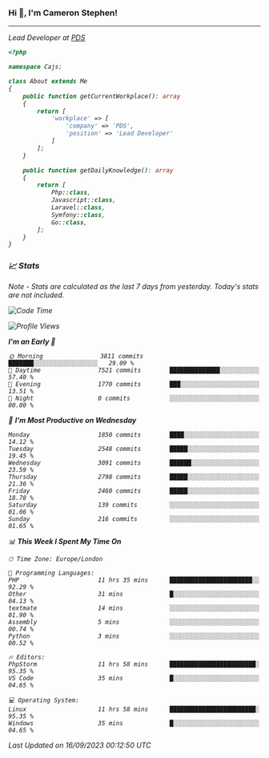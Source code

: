 ### Hi 👋, I'm Cameron Stephen!
<hr>
<p><em>Lead Developer at <a href="https://prindatasolutions.co.uk">PDS</a></p>


```php
<?php

namespace Cajs;

class About extends Me
{
    public function getCurrentWorkplace(): array
    {
        return [
            'workplace' => [
                'company' => 'PDS',
                'position' => 'Lead Developer'
            ]
        ];
    }

    public function getDailyKnowledge(): array
    {
        return [
            Php::class,
            Javascript::class,
            Laravel::class,
            Symfony::class,
            Go::class,
        ];
    }
}
```

### 📈 Stats
<p><em>Note - Stats are calculated as the last 7 days from yesterday. Today's stats are not included.</em></p>


<!--START_SECTION:waka-->
![Code Time](http://img.shields.io/badge/Code%20Time-3%2C527%20hrs%2057%20mins-blue)

![Profile Views](http://img.shields.io/badge/Profile%20Views-0-blue)

**I'm an Early 🐤** 

```text
🌞 Morning                3811 commits        ███████░░░░░░░░░░░░░░░░░░   29.09 % 
🌆 Daytime                7521 commits        ██████████████░░░░░░░░░░░   57.40 % 
🌃 Evening                1770 commits        ███░░░░░░░░░░░░░░░░░░░░░░   13.51 % 
🌙 Night                  0 commits           ░░░░░░░░░░░░░░░░░░░░░░░░░   00.00 % 
```
📅 **I'm Most Productive on Wednesday** 

```text
Monday                   1850 commits        ████░░░░░░░░░░░░░░░░░░░░░   14.12 % 
Tuesday                  2548 commits        █████░░░░░░░░░░░░░░░░░░░░   19.45 % 
Wednesday                3091 commits        ██████░░░░░░░░░░░░░░░░░░░   23.59 % 
Thursday                 2798 commits        █████░░░░░░░░░░░░░░░░░░░░   21.36 % 
Friday                   2460 commits        █████░░░░░░░░░░░░░░░░░░░░   18.78 % 
Saturday                 139 commits         ░░░░░░░░░░░░░░░░░░░░░░░░░   01.06 % 
Sunday                   216 commits         ░░░░░░░░░░░░░░░░░░░░░░░░░   01.65 % 
```


📊 **This Week I Spent My Time On** 

```text
🕑︎ Time Zone: Europe/London

💬 Programming Languages: 
PHP                      11 hrs 35 mins      ███████████████████████░░   92.29 % 
Other                    31 mins             █░░░░░░░░░░░░░░░░░░░░░░░░   04.13 % 
textmate                 14 mins             ░░░░░░░░░░░░░░░░░░░░░░░░░   01.90 % 
Assembly                 5 mins              ░░░░░░░░░░░░░░░░░░░░░░░░░   00.74 % 
Python                   3 mins              ░░░░░░░░░░░░░░░░░░░░░░░░░   00.52 % 

🔥 Editors: 
PhpStorm                 11 hrs 58 mins      ████████████████████████░   95.35 % 
VS Code                  35 mins             █░░░░░░░░░░░░░░░░░░░░░░░░   04.65 % 

💻 Operating System: 
Linux                    11 hrs 58 mins      ████████████████████████░   95.35 % 
Windows                  35 mins             █░░░░░░░░░░░░░░░░░░░░░░░░   04.65 % 
```


 Last Updated on 16/09/2023 00:12:50 UTC
<!--END_SECTION:waka-->

